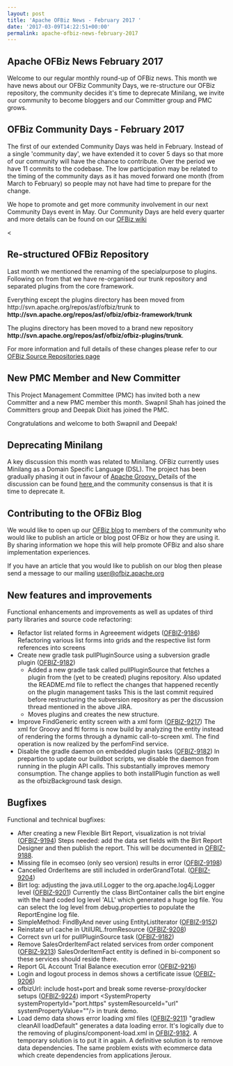 ```yaml
---
layout: post
title: 'Apache OFBiz News - February 2017 '
date: '2017-03-09T14:22:51+00:00'
permalink: apache-ofbiz-news-february-2017
---
```

<h2>Apache OFBiz News February 2017 </h2>
Welcome to our regular monthly round-up of OFBiz news.
This month we have news about our OFBiz Community Days, we re-structure our OFBiz repository, the community decides it's time to deprecate Minilang, we invite our community to become bloggers and our Committer group and PMC grows.
<!--more-->
<h2>OFBiz Community Days - February 2017</h2>
The first of our extended Community Days was held in February. Instead of a single 'community day', we have extended it to cover 5 days so that more of our community will have the chance to contribute. Over the period we have 11 commits to the codebase. The low participation may be related to the timing of the community days as it has moved forward one month (from March to February) so people may not have had time to prepare for the change. <p></p>
We hope to promote and get more community involvement in our next Community Days event in May. Our Community Days are held every quarter and more details can be found on our <a href="https://s.apache.org/l155">OFBiz wiki </a><p><</p>
<p></p>
<h2>Re-structured OFBiz Repository</h2>
Last month we mentioned the renaming of the specialpurpose to plugins. Following on from that we have re-organised our trunk repository and separated plugins from the core framework. <p></p>
Everything except the plugins directory has been moved from http://svn.apache.org/repos/asf/ofbiz/trunk to <strong>http://svn.apache.org/repos/asf/ofbiz/ofbiz-framework/trunk</strong>
<p></p>
The plugins directory has been moved to a brand new repository <strong>http://svn.apache.org/repos/asf/ofbiz/ofbiz-plugins/trunk</strong>.<p></p>
For more information and full details of these changes please refer to our <a href="http://ofbiz.apache.org/source-repositories.html">OFBiz Source Repositories page </a>
<h2>New PMC Member and New Committer</h2>
This Project Management Committee (PMC) has invited both a new Committer and a new PMC member this month. Swapnil Shah has joined the Committers group and Deepak Dixit has joined the PMC.
<p></p>
Congratulations and welcome to both Swapnil and Deepak!
 <h2>Deprecating Minilang</h2>
A key discussion this month was related to Minilang. OFBiz currently uses Minilang as a Domain Specific Language (DSL). The project has been gradually phasing it out in favour of <a href="http://groovy-lang.org/">Apache Groovy. </a> Details of the discussion can be found <a href="https://s.apache.org/frJb">here </a> and the community consensus is that it is time to deprecate it.
 <h2>Contributing to the OFBiz Blog</h2>
We would like to open up our <a href="https://blogs.apache.org/ofbiz/">OFBiz blog</a> to members of the community who would like to publish an article or blog post OFBiz or how they are using it. By sharing information we hope this will help promote OFBiz and also share implementation experiences.<p></p>
If you have an article that you would like to publish on our blog then please send a message to our mailing <a href="https://s.apache.org/NHV1">user@ofbiz.apache.org</a>
<h2>New features and improvements</h2>
Functional enhancements and improvements as well as updates of third party libraries and source code refactoring:
<ul>
 	<li>Refactor list related forms in Agreeement widgets (<a href="https://issues.apache.org/jira/browse/OFBIZ-9186">OFBIZ-9186</a>)
Refactoring various list forms into grids and the respective list form references into screens</li>
 	<li>Create new gradle task pullPluginSource using a subversion gradle plugin (<a href="https://issues.apache.org/jira/browse/OFBIZ-9182">OFBIZ-9182</a>)
<ul>
 	<li>Added a new gradle task called pullPluginSource that fetches a plugin from the (yet to be created) plugins repository. Also updated the README.md file to reflect the changes that happened recently on the plugin management tasks This is the last commit required before restructuring the subversion repository as per the discussion thread mentioned in the above JIRA.</li>
 	<li>Moves plugins and creates the new structure.</li>
</ul>
</li>
 	<li>Improve FindGeneric entity screen with a xml form (<a href="https://issues.apache.org/jira/browse/OFBIZ-9217">OFBIZ-9217</a>)
The xml for Groovy and ftl forms is now build by analyzing the entity instead of rendering the forms through a dynamic call-to-screen xml. The find operation is now realized by the perfomFind service.</li>
 	<li>Disable the gradle daemon on embedded plugin tasks (<a href="https://issues.apache.org/jira/browse/OFBIZ-9182">OFBIZ-9182</a>)
In prepartion to update our buildbot scripts, we disable the daemon from running in the plugin API calls. This substantially improves memory consumption. The change applies to both installPlugin function as well as the ofbizBackground task design.</li>
</ul>
<h2>Bugfixes</h2>
Functional and technical bugfixes:
<ul>
 	<li>After creating a new Flexible Birt Report, visualization is not trivial (<a href="https://issues.apache.org/jira/browse/OFBIZ-9194">OFBIZ-9194</a>)
Steps needed: add the data set fields with the Birt Report Designer and then publish the report. This will be documented in <a href="https://issues.apache.org/jira/browse/OFBIZ-9188">OFBIZ-9188</a>.</li>
 	<li>Missing file in ecomseo (only seo version) results in error (<a href="https://issues.apache.org/jira/browse/OFBIZ-9198">OFBIZ-9198</a>)</li>
 	<li>Cancelled OrderItems are still included in orderGrandTotal. (<a href="https://issues.apache.org/jira/browse/OFBIZ-9204">OFBIZ-9204</a>)</li>
 	<li>Birt log: adjusting the java.util.Logger to the org.apache.log4j.Logger level (<a href="https://issues.apache.org/jira/browse/OFBIZ-9201">OFBIZ-9201</a>)
Currently the class BirtContainer calls the birt engine with the hard coded log level 'ALL' which generated a huge log file. You can select the log level from debug.properties to populate the ReportEngine log file.</li>
 	<li>SimpleMethod: FindByAnd never using EntityListIterator (<a href="https://issues.apache.org/jira/browse/OFBIZ-9152">OFBIZ-9152</a>)</li>
 	<li>Reinstate url cache in UtilURL.fromResource (<a href="https://issues.apache.org/jira/browse/OFBIZ-9208">OFBIZ-9208</a>)</li>
 	<li>Correct svn url for pullPluginSource task (<a href="https://issues.apache.org/jira/browse/OFBIZ-9182">OFBIZ-9182</a>)</li>
 	<li>Remove SalesOrderItemFact related services from order component (<a href="https://issues.apache.org/jira/browse/OFBIZ-9213">OFBIZ-9213</a>)
SalesOrderItemFact entity is defined in bi-component so these services should reside there.</li>
 	<li>Report GL Account Trial Balance execution error (<a href="https://issues.apache.org/jira/browse/OFBIZ-9216">OFBIZ-9216</a>)</li>
 	<li>Login and logout process in demos shows a certificate issue (<a href="https://issues.apache.org/jira/browse/OFBIZ-9206">OFBIZ-9206</a>)</li>
 	<li>ofbizUrl: include host+port and break some reverse-proxy/docker setups (<a href="https://issues.apache.org/jira/browse/OFBIZ-9224">OFBIZ-9224</a>)
import &lt;SystemProperty systemPropertyId="port.https" systemResourceId="url" systemPropertyValue=""/&gt; in trunk demo.</li>
 	<li>Load demo data shows error loading xml files (<a href="https://issues.apache.org/jira/browse/OFBIZ-9211">OFBIZ-9211</a>)
"gradlew cleanAll loadDefault" generates a data loading error. It's logically due to the removing of plugins/component-load.xml in <a href="https://issues.apache.org/jira/browse/OFBIZ-9182">OFBIZ-9182</a>. A temporary solution is to put it in again. A definitive solution is to remove data dependencies. The same problem exists with ecommerce data which create dependencies from applications jleroux.</li>
</ul>
